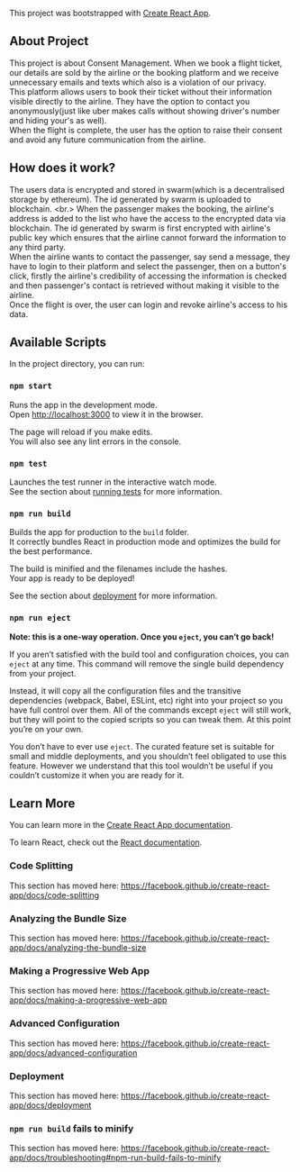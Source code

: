This project was bootstrapped with [Create React App](https://github.com/facebook/create-react-app).

## About Project
This project is about Consent Management. When we book a flight ticket, our details are sold by the airline or the booking platform and we receive unnecessary emails and texts which also is a violation of our privacy. <br/>
This platform allows users to book their ticket without their information visible directly to the airline. They have the option to contact you anonymously(just like uber makes calls without showing driver's number and hiding your's as well).<br/>
When the flight is complete, the user has the option to raise their consent and avoid any future communication from the airline.

## How does it work?
The users data is encrypted and stored in swarm(which is a decentralised storage by ethereum). The id generated by swarm is uploaded to blockchain. <br.>
When the passenger makes the booking, the airline's address is added to the list who have the access to the encrypted data via blockchain. The id generated by swarm is first encrypted with airline's public key which ensures that the airline cannot forward the information to any third party. <br/>
When the airline wants to contact the passenger, say send a message, they have to login to their platform and select the passenger, then on a button's click, firstly the airline's credibility of accessing the information is checked and then passenger's contact is retrieved without making it visible to the airline. <br/>
Once the flight is over, the user can login and revoke airline's access to his data.

## Available Scripts

In the project directory, you can run:

### `npm start`

Runs the app in the development mode.<br />
Open [http://localhost:3000](http://localhost:3000) to view it in the browser.

The page will reload if you make edits.<br />
You will also see any lint errors in the console.

### `npm test`

Launches the test runner in the interactive watch mode.<br />
See the section about [running tests](https://facebook.github.io/create-react-app/docs/running-tests) for more information.

### `npm run build`

Builds the app for production to the `build` folder.<br />
It correctly bundles React in production mode and optimizes the build for the best performance.

The build is minified and the filenames include the hashes.<br />
Your app is ready to be deployed!

See the section about [deployment](https://facebook.github.io/create-react-app/docs/deployment) for more information.

### `npm run eject`

**Note: this is a one-way operation. Once you `eject`, you can’t go back!**

If you aren’t satisfied with the build tool and configuration choices, you can `eject` at any time. This command will remove the single build dependency from your project.

Instead, it will copy all the configuration files and the transitive dependencies (webpack, Babel, ESLint, etc) right into your project so you have full control over them. All of the commands except `eject` will still work, but they will point to the copied scripts so you can tweak them. At this point you’re on your own.

You don’t have to ever use `eject`. The curated feature set is suitable for small and middle deployments, and you shouldn’t feel obligated to use this feature. However we understand that this tool wouldn’t be useful if you couldn’t customize it when you are ready for it.

## Learn More

You can learn more in the [Create React App documentation](https://facebook.github.io/create-react-app/docs/getting-started).

To learn React, check out the [React documentation](https://reactjs.org/).

### Code Splitting

This section has moved here: https://facebook.github.io/create-react-app/docs/code-splitting

### Analyzing the Bundle Size

This section has moved here: https://facebook.github.io/create-react-app/docs/analyzing-the-bundle-size

### Making a Progressive Web App

This section has moved here: https://facebook.github.io/create-react-app/docs/making-a-progressive-web-app

### Advanced Configuration

This section has moved here: https://facebook.github.io/create-react-app/docs/advanced-configuration

### Deployment

This section has moved here: https://facebook.github.io/create-react-app/docs/deployment

### `npm run build` fails to minify

This section has moved here: https://facebook.github.io/create-react-app/docs/troubleshooting#npm-run-build-fails-to-minify

